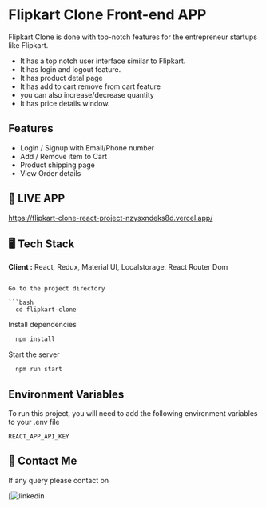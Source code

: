 
# Flipkart Clone Front-end APP

Flipkart Clone is done with top-notch features for the entrepreneur startups like Flipkart.
- It has a top notch user interface similar to Flipkart. 
- It has login and logout feature.
- It has product detal page
- It has add to cart remove from cart feature
- you can also increase/decrease quantity
- It has price details window.

    

## Features

- Login / Signup with Email/Phone number
- Add / Remove item to Cart
- Product shipping page
- View Order details 


## 🚀 LIVE APP

https://flipkart-clone-react-project-nzysxndeks8d.vercel.app/


##  🖥️ Tech Stack

**Client :** React, Redux, Material UI, Localstorage, React Router Dom



```

Go to the project directory

```bash
  cd flipkart-clone
```

Install dependencies

```bash
  npm install
```

Start the server

```bash
  npm run start
```



## Environment Variables

To run this project, you will need to add the following environment variables to your .env file
 
 `REACT_APP_API_KEY`


##  👋 Contact Me

If any query please contact on 

[![linkedin](https://www.linkedin.com/in/er-vivektiwari/)


